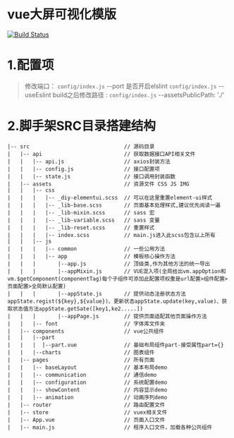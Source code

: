 # vue大屏可视化模版
[![Build Status](https://travis-ci.org/UnicomBigData/YPJG.svg?branch=master)](https://travis-ci.org/UnicomBigData/YPJG)
# 1.配置项
> 修改端口：                   `config/index.js` --port
> 是否开启elslint              `config/index.js` --useEslint
> build之后修改路径 :          `config/index.js` --assetsPublicPath: './'
# 2.脚手架SRC目录搭建结构
```
|-- src                              // 源码目录
|   |-- api                          // 获取数据接口API相关文件
|   |   |-- api.js                   // axios封装方法
|   |   |-- config.js                // 接口配置项
|   |   |-- state.js                 // 接口调用封装函数
|   |-- assets                       // 资源文件 CSS JS IMG
|   |   |-- css
|   |   |   |-- _diy-elementui.scss  // 可以在这里重置element-ui样式
|   |   |   |-- _lib-base.scss       // 页面基本处理样式,建议优先阅读一遍
|   |   |   |-- _lib-mixin.scss      // sass 宏
|   |   |   |-- _lib-variable.scss   // sass 变量
|   |   |   |-- _lib-reset.scss      // 重置样式
|   |   |   |-- index.scss           // main.js进入此scss包含以上所有
|   |   |-- js
|   |   |   |-- common               // 一些公用方法
|   |   |   |-- app                  // 模板核心操作方法
|   |   |       |--app.js            // 顶级类,作为其他方法的统一导出
|   |   |       |--appMixin.js       // VUE混入项(全局给出vm.appOption和vm.$getComponent(componentTag)每个子组件可添加此配置项权重是url配置>组件配置>页面配置>全局默认配置)
|   |   |       |--appState.js       // 提供动态注册状态方法appState.regist(${key},${value})、更新状态appState.update(key,value)、获取状态值方法appState.getSate([key1,ke2.....])
|   |   |       |--appPage.js        // 提供页面适配其他页面操作方法
|   |   |-- font                     // 字体库文件夹
|   |-- components                   // vue公共组件
|   |   |--part
|   |   |  |--part.vue               // 基础布局组件part-接受属性part={}
|   |   |--charts                    // 图表组件
|   |-- pages                        // 所有页面
|   |   |-- baseLayout               // 基本布局demo
|   |   |-- communication            // 通信demo
|   |   |-- configuration            // 系统配置demo
|   |   |-- showContent              // 内容显示demo
|   |   |-- animation                // 动画序列demo
|   |-- router                       // 路由配置文件
|   |-- store                        // vuex相关文件
|   |-- App.vue                      // 页面入口文件
|   |-- main.js                      // 程序入口文件，加载各种公共组件
```

